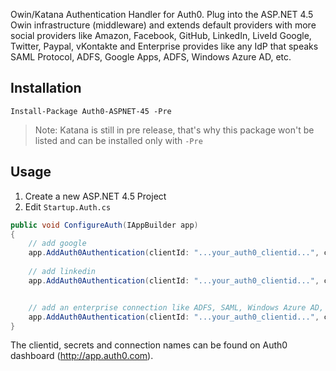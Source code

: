 Owin/Katana Authentication Handler for Auth0. Plug into the ASP.NET 4.5 Owin infrastructure (middleware) and extends default providers with more social providers like Amazon, Facebook, GitHub, LinkedIn, LiveId Google, Twitter, Paypal, vKontakte and Enterprise provides like any IdP that speaks SAML Protocol, ADFS, Google Apps, ADFS, Windows Azure AD, etc. 

## Installation

	Install-Package Auth0-ASPNET-45 -Pre

> Note: Katana is still in pre release, that's why this package won't be listed and can be installed only with `-Pre`

## Usage

1. Create a new ASP.NET 4.5 Project
2. Edit `Startup.Auth.cs`

~~~c#
public void ConfigureAuth(IAppBuilder app)
{
    // add google
    app.AddAuth0Authentication(clientId: "...your_auth0_clientid...", clientSecret: "...your_auth0_clientsecret...", domain: "youraccount.auth0.com", connection: "google-oauth2", displayName: "Google");
    
    // add linkedin
    app.AddAuth0Authentication(clientId: "...your_auth0_clientid...", clientSecret: "...your_auth0_clientsecret...", domain: "youraccount.auth0.com", connection: "linkedin", displayName: "LinkedIn");


    // add an enterprise connection like ADFS, SAML, Windows Azure AD, etc.
    app.AddAuth0Authentication(clientId: "...your_auth0_clientid...", clientSecret: "...your_auth0_clientsecret...", domain: "youraccount.auth0.com", connection: "bigenterprise.com", displayName: "Big Enterprise");
}
~~~

The clientid, secrets and connection names can be found on Auth0 dashboard (http://app.auth0.com).